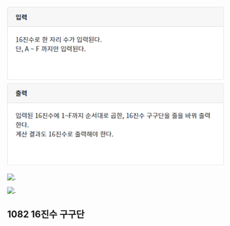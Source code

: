 ![](./img/image-20200426164320835.png)

![.](C:\Users\sky\AppData\Roaming\Typora\typora-user-images\image-20200426164350066.png)

![.](C:\Users\sky\AppData\Roaming\Typora\typora-user-images\image-20200426164416569.png)

## 1082  16진수 구구단

```python

```

